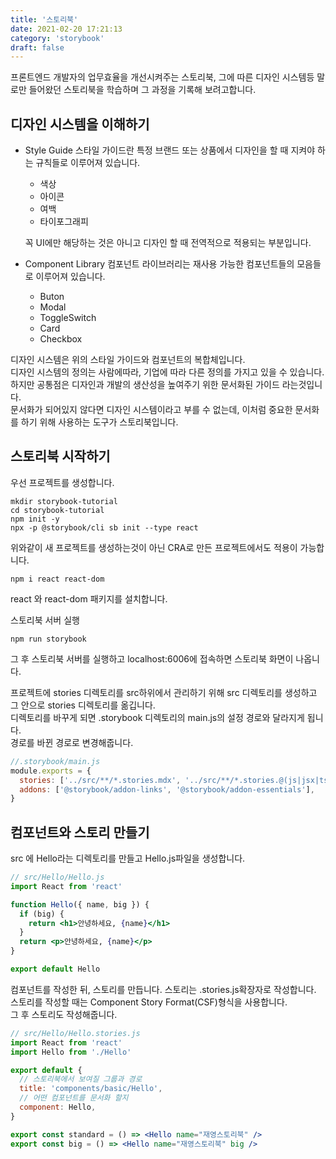 ```yaml
---
title: '스토리북'
date: 2021-02-20 17:21:13
category: 'storybook'
draft: false
---
```


프론트엔드 개발자의 업무효율을 개선시켜주는 스토리북, 그에 따른 디자인 시스템등 말로만 들어왔던 스토리북을 학습하며
그 과정을 기록해 보려고합니다.

## 디자인 시스템을 이해하기

- Style Guide
  스타일 가이드란 특정 브랜드 또는 상품에서 디자인을 할 때 지켜야 하는 규칙들로 이루어져 있습니다.

  - 색상

  * 아이콘
  * 여백
  * 타이포그래피

  꼭 UI에만 해당하는 것은 아니고 디자인 할 때 전역적으로 적용되는 부분입니다.

- Component Library
  컴포넌트 라이브러리는 재사용 가능한 컴포넌트들의 모음들로 이루어져 있습니다.
  - Buton
  - Modal
  - ToggleSwitch
  - Card
  - Checkbox

디자인 시스템은 위의 스타일 가이드와 컴포넌트의 복합체입니다.  
디자인 시스템의 정의는 사람에따라, 기업에 따라 다른 정의를 가지고 있을 수 있습니다.  
하지만 공통점은 디자인과 개발의 생산성을 높여주기 위한 문서화된 가이드 라는것입니다.  
문서화가 되어있지 않다면 디자인 시스템이라고 부를 수 없는데, 이처럼 중요한 문서화를
하기 위해 사용하는 도구가 스토리북입니다.

## 스토리북 시작하기

우선 프로젝트를 생성합니다.

```
mkdir storybook-tutorial
cd storybook-tutorial
npm init -y
npx -p @storybook/cli sb init --type react
```

위와같이 새 프로젝트를 생성하는것이 아닌 CRA로 만든 프로젝트에서도 적용이 가능합니다.

```
npm i react react-dom
```

react 와 react-dom 패키지를 설치합니다.

스토리북 서버 실행

```
npm run storybook
```

그 후 스토리북 서버를 실행하고 localhost:6006에 접속하면 스토리북 화면이 나옵니다.

프로젝트에 stories 디렉토리를 src하위에서 관리하기 위해 src 디렉토리를 생성하고 그 안으로 stories 디렉토리를 옮깁니다.  
디렉토리를 바꾸게 되면 .storybook 디렉토리의 main.js의 설정 경로와 달라지게 됩니다.  
경로를 바뀐 경로로 변경해줍니다.

```js
//.storybook/main.js
module.exports = {
  stories: ['../src/**/*.stories.mdx', '../src/**/*.stories.@(js|jsx|ts|tsx)'],
  addons: ['@storybook/addon-links', '@storybook/addon-essentials'],
}
```

## 컴포넌트와 스토리 만들기

src 에 Hello라는 디렉토리를 만들고 Hello.js파일을 생성합니다.

```jsx
// src/Hello/Hello.js
import React from 'react'

function Hello({ name, big }) {
  if (big) {
    return <h1>안녕하세요, {name}</h1>
  }
  return <p>안녕하세요, {name}</p>
}

export default Hello
```

컴포넌트를 작성한 뒤, 스토리를 만듭니다. 스토리는 .stories.js확장자로 작성합니다.  
스토리를 작성할 때는 Component Story Format(CSF)형식을 사용합니다.  
그 후 스토리도 작성해줍니다.

```jsx
// src/Hello/Hello.stories.js
import React from 'react'
import Hello from './Hello'

export default {
  // 스토리북에서 보여질 그룹과 경로
  title: 'components/basic/Hello',
  // 어떤 컴포넌트를 문서화 할지
  component: Hello,
}

export const standard = () => <Hello name="재영스토리북" />
export const big = () => <Hello name="재영스토리북" big />
```
